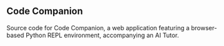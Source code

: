 ## Code Companion

Source code for Code Companion, a web application featuring a browser-based Python REPL environment, accompanying an AI Tutor.
